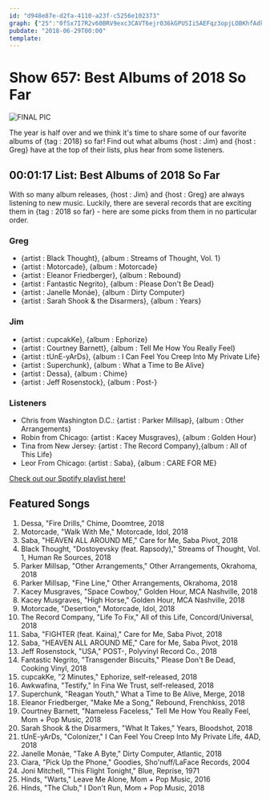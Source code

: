 ```yaml
---
id: "d948e87e-d2fa-4110-a23f-c5256e102373"
graph: {"25":"0fSx7I7R2v60BRV9exc3CAVT6ejr036kGPUSIiSAEFqz3opjLOBKhfAdkUS8bDO7Sxf7tV137zUWTe2xZwiyor7BMtNFhHLWoJ7Hnlgh4xJEyb"}
pubdate: "2018-06-29T00:00"
template: 
---
```






# Show 657: Best Albums of 2018 So Far

![FINAL PIC](https://static.soundopinions.org/images/2018/FINAL_PIC.png)

The year is half over and we think it's time to share some of our favorite albums of {tag : 2018} so far! Find out what albums {host : Jim} and {host : Greg} have at the top of their lists, plus hear from some listeners.



## 00:01:17 List: Best Albums of 2018 So Far

With so many album releases, {host : Jim} and {host : Greg} are always listening to new music. Luckily, there are several records that are exciting them in {tag : 2018 so far} - here are some picks from them in no particular order.


### Greg

- {artist : Black Thought}, {album : Streams of Thought, Vol. 1}
- {artist : Motorcade}, {album : Motorcade}
- {artist : Eleanor Friedberger}, {album : Rebound}
- {artist : Fantastic Negrito}, {album : Please Don't Be Dead}
- {artist : Janelle Monáe}, {album : Dirty Computer}
- {artist : Sarah Shook & the Disarmers}, {album : Years}


### Jim

- {artist : cupcakKe}, {album : Ephorize}
- {artist : Courtney Barnett}, {album : Tell Me How You Really Feel}
- {artist : tUnE-yArDs}, {album : I Can Feel You Creep Into My Private Life}
- {artist : Superchunk}, {album : What a Time to Be Alive}
- {artist : Dessa}, {album : Chime}
- {artist : Jeff Rosenstock}, {album : Post-}


### Listeners

- Chris from Washington D.C.: {artist : Parker Millsap}, {album : Other Arrangements}
- Robin from Chicago: {artist : Kacey Musgraves}, {album : Golden Hour}
- Tina from New Jersey: {artist : The Record Company},{album : All of This Life}
- Leor From Chicago: {artist : Saba}, {album : CARE FOR ME}

[Check out our Spotify playlist here!](https://open.spotify.com/user/soundopinions/playlist/1fAOokKSIyusbd47HTj4JC?si=XFkT60kmQJqZlOurp2slqA)



## Featured Songs

1. Dessa, "Fire Drills," Chime, Doomtree, 2018
2. Motorcade, "Walk With Me," Motorcade, Idol, 2018
3. Saba, "HEAVEN ALL AROUND ME," Care for Me, Saba Pivot, 2018
4. Black Thought, "Dostoyevsky (feat. Rapsody)," Streams of Thought, Vol. 1, Human Re Sources, 2018
5. Parker Millsap, "Other Arrangements," Other Arrangements, Okrahoma, 2018
6. Parker Millsap, "Fine Line," Other Arrangements, Okrahoma, 2018
7. Kacey Musgraves, "Space Cowboy," Golden Hour, MCA Nashville, 2018
8. Kacey Musgraves, "High Horse," Golden Hour, MCA Nashville, 2018
9. Motorcade, "Desertion," Motorcade, Idol, 2018
10. The Record Company, "Life To Fix," All of this Life, Concord/Universal, 2018
11. Saba, "FIGHTER (feat. Kaina)," Care for Me, Saba Pivot, 2018
12. Saba, "HEAVEN ALL AROUND ME," Care for Me, Saba Pivot, 2018
13. Jeff Rosenstock, "USA," POST-, Polyvinyl Record Co., 2018
14. Fantastic Negrito, "Transgender Biscuits," Please Don't Be Dead, Cooking Vinyl, 2018
15. cupcakKe, "2 Minutes," Ephorize, self-released, 2018
16. Awkwafina, "Testify," In Fina We Trust, self-released, 2018
17. Superchunk, "Reagan Youth," What a Time to Be Alive, Merge, 2018
18. Eleanor Friedberger, "Make Me a Song," Rebound, Frenchkiss, 2018
19. Courtney Barnett, "Nameless Faceless," Tell Me How You Really Feel, Mom + Pop Music, 2018
20. Sarah Shook & the Disarmers, "What It Takes," Years, Bloodshot, 2018
21. tUnE-yArDs, "Colonizer," I Can Feel You Creep Into My Private Life, 4AD, 2018
22. Janelle Monáe, "Take A Byte," Dirty Computer, Atlantic, 2018
23. Ciara, "Pick Up the Phone," Goodies, Sho'nuff/LaFace Records, 2004
24. Joni Mitchell, "This Flight Tonight," Blue, Reprise, 1971
25. Hinds, "Warts," Leave Me Alone, Mom + Pop Music, 2016
26. Hinds, "The Club," I Don't Run, Mom + Pop Music, 2018
